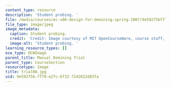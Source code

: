 ```yaml
---
content_type: resource
description: 'Student probing. '
file: /media/courses/ec-s06-design-for-demining-spring-2007/9e59275bff78e27cbf327242622d83fa_trial08.jpg
file_type: image/jpeg
image_metadata:
  caption: Student probing.
  credit: 'Credit: Image courtesy of MIT OpenCourseWare, course staff, and students.'
  image-alt: 'Student probing. '
learning_resource_types: []
ocw_type: OCWImage
parent_title: Manual Demining Trial
parent_type: CourseSection
resourcetype: Image
title: trial08.jpg
uid: 9e59275b-ff78-e27c-bf32-7242622d83fa
---
```

